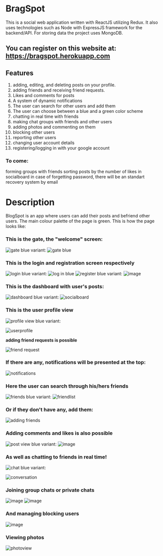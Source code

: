 # BragSpot
This is a social web application written with ReactJS utilizing Redux. It also uses technologies such as Node with ExpressJS framework for the backend/API. For storing data the project uses MongoDB.

You can register on this website at:
https://bragspot.herokuapp.com
----------

## Features

1) adding, editing, and deleting posts on your profile.
2) adding friends and receiving friend requests.
3) Likes and comments for posts
4) A system of dynamic notifications
5) The user can search for other users and add them
6) The user can choose between a blue and a green color scheme
7) chatting in real time with friends
8) making chat groups with friends and other users
9) adding photos and commenting on them
10) blocking other users 
11) reporting other users
12) changing user account details
13) registering/logging in with your google account

### To come:
forming groups with friends
sorting posts by the number of likes in socialboard
in case of forgetting password, there will be an standart recovery system by email

# Description

BlogSpot is an app where users can add their posts and befriend other users. The main colour palette of the page is green.
This is how the page looks like:

### This is the gate, the "welcome" screen:
![gate](https://user-images.githubusercontent.com/42747756/125074345-76b5d180-e0bd-11eb-9b30-c8a2d46f9f37.png)
blue variant: 
![gate blue](https://user-images.githubusercontent.com/42747756/136269568-b5805f09-e6f2-488f-a033-bc6a109b6daf.png)

### This is the login and registration screen respectively

![login](https://user-images.githubusercontent.com/42747756/125074387-83d2c080-e0bd-11eb-8ed3-2be96ea8b085.png)
blue variant:
![log in blue](https://user-images.githubusercontent.com/42747756/136269606-2270e26c-1c0d-44ab-bc3a-546d89c7db3b.png)
![register](https://user-images.githubusercontent.com/42747756/125074393-8503ed80-e0bd-11eb-9105-845672e665c3.png)
blue variant: 
![image](https://user-images.githubusercontent.com/42747756/136269698-5ae7a5b5-eac3-4b55-808d-01ea277f7e04.png)

### This is the dashboard with user's posts:
![dashboard](https://user-images.githubusercontent.com/42747756/132127921-4c1577bb-e735-4af6-a808-b9b206a66138.png)
blue variant:
![socialboard](https://user-images.githubusercontent.com/42747756/136269754-2fa09996-2358-44e5-abde-268e77364a74.png)


### This is the user profile view

![profile view](https://user-images.githubusercontent.com/42747756/125074496-a369e900-e0bd-11eb-8d44-d04f258bbea1.png)
blue variant:

![userprofile](https://user-images.githubusercontent.com/42747756/136269822-b53e9266-f5ff-4d00-8b96-803f3d230933.png)

**adding friend requests is possible**

![friend request](https://user-images.githubusercontent.com/42747756/125074530-af55ab00-e0bd-11eb-93a3-5f5e9684abc5.png)

### If there are any, notifications will be presented at the top:

![notifications](https://user-images.githubusercontent.com/42747756/125074566-c09eb780-e0bd-11eb-85d7-f9fb71930089.png)

### Here the user can search through his/hers friends

![friends](https://user-images.githubusercontent.com/42747756/132127981-1463ce76-e2e5-4352-9680-4760fb8dcf21.png)
blue variant:
![friendlist](https://user-images.githubusercontent.com/42747756/136269850-4dfa48d9-1771-4a05-b441-64b014d9b408.png)


### Or if they don't have any, add them:

![adding friends](https://user-images.githubusercontent.com/42747756/132128061-ea91b894-a81e-44a8-a8de-1a8efd5e6a41.png)

### Adding comments and likes is also possible

![post view](https://user-images.githubusercontent.com/42747756/125074711-ec21a200-e0bd-11eb-9c8f-77f0582ed2da.png)
blue variant:
![image](https://user-images.githubusercontent.com/42747756/136273660-2c2b182d-bbb6-4b9b-b002-87c243f40f1b.png)


### As well as chatting to friends in real time!
![chat](https://user-images.githubusercontent.com/42747756/132128092-e160f791-e310-4114-ac41-dc0b0eddabc2.png)
blue variant:

![conversation](https://user-images.githubusercontent.com/42747756/136273714-dac8e7e9-49d6-4c88-bc33-ac0ebb0a3c2b.png)

### Joining group chats or private chats 
![image](https://user-images.githubusercontent.com/42747756/132128115-f7136ea9-be4a-499e-991b-a33e9363fafc.png)
![image](https://user-images.githubusercontent.com/42747756/132128146-849f1b36-e376-414f-bb21-855b49a5fdf3.png)
### And managing blocking users
![image](https://user-images.githubusercontent.com/42747756/132128165-aa6555d1-741a-44de-a57b-b5ab9ceaa41b.png)

### Viewing photos
![photoview](https://user-images.githubusercontent.com/42747756/136273808-0efe7580-b0bd-4c26-9c6c-4c6088bc59fa.png)

